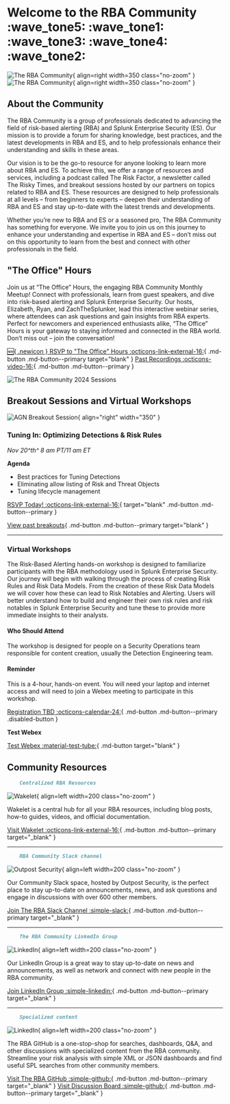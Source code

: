 # Welcome to the RBA Community :wave_tone5: :wave_tone1: :wave_tone3: :wave_tone4: :wave_tone2:

![The RBA Community](assets/rba_community_light.png#only-light){ align=right width=350 class="no-zoom" }
![The RBA Community](assets/rba_community_dark.png#only-dark){ align=right width=350 class="no-zoom" }

## About the Community

The RBA Community is a group of professionals dedicated to advancing the field of risk-based alerting (RBA) and Splunk Enterprise Security (ES). Our mission is to provide a forum for sharing knowledge, best practices, and the latest developments in RBA and ES, and to help professionals enhance their understanding and skills in these areas.

Our vision is to be the go-to resource for anyone looking to learn more about RBA and ES. To achieve this, we offer a range of resources and services, including a podcast called The Risk Factor, a newsletter called The Risky Times, and breakout sessions hosted by our partners on topics related to RBA and ES. These resources are designed to help professionals at all levels – from beginners to experts – deepen their understanding of RBA and ES and stay up-to-date with the latest trends and developments.

Whether you’re new to RBA and ES or a seasoned pro, The RBA Community has something for everyone. We invite you to join us on this journey to enhance your understanding and expertise in RBA and ES – don’t miss out on this opportunity to learn from the best and connect with other professionals in the field.

## "The Office" Hours

Join us at “The Office” Hours, the engaging RBA Community Monthly Meetup! Connect with professionals, learn from guest speakers, and dive into risk-based alerting and Splunk Enterprise Security. Our hosts, Elizabeth, Ryan, and ZachTheSplunker, lead this interactive webinar series, where attendees can ask questions and gain insights from RBA experts. Perfect for newcomers and experienced enthusiasts alike, “The Office” Hours is your gateway to staying informed and connected in the RBA world. Don’t miss out – join the conversation!

[:new:{ .newicon } RSVP to "The Office" Hours :octicons-link-external-16:](https://cisco.webex.com/webappng/sites/cisco/webinar/webinarSeries/register/d5db73f743c643c387cae885ae6015da){ .md-button .md-button--primary target="blank" }
[Past Recordings :octicons-video-16:](library/index.md "See past sessions from The Office Hours."){ .md-button .md-button--primary }

![The RBA Community 2024 Sessions](assets/2024_sessions.webp)

## Breakout Sessions and Virtual Workshops

![AGN Breakout Session](assets/rba_agn_breakout.webp){ align="right" width="350" }

### Tuning In: Optimizing Detections & Risk Rules

_Nov 20^th^ 8 am PT/11 am ET_

**Agenda**

* Best practices for Tuning Detections
* Eliminating allow listing of Risk and Threat Objects
* Tuning lifecycle management

[RSVP Today! :octicons-link-external-16:](https://cisco.webex.com/weblink/register/r994108c3618109a8c2f8ac30549f8df2){ target="blank" .md-button .md-button--primary }

[View past breakouts](library/index.md){ .md-button .md-button--primary target="blank" }

---

### Virtual Workshops

The Risk-Based Alerting hands-on workshop is designed to familiarize participants with the RBA methodology used in Splunk Enterprise Security. Our journey will begin with walking through the process of creating Risk Rules and Risk Data Models. From the creation of these Risk Data Models we will cover how these can lead to Risk Notables and Alerting. Users will better understand how to build and engineer their own risk rules and risk notables in Splunk Enterprise Security and tune these to provide more immediate insights to their analysts.

#### Who Should Attend

The workshop is designed for people on a Security Operations team responsible for content creation, usually the Detection Engineering team.

#### Reminder

This is a 4-hour, hands-on event. You will need your laptop and internet access and will need to join a Webex meeting to participate in this workshop.

[Registration TBD :octicons-calendar-24:](#virtual-workshops){ .md-button .md-button--primary .disabled-button }

**Test Webex**

[Test Webex :material-test-tube:](https://www.webex.com/test-meeting.html "Test Webex meetings"){ .md-button target="blank" }

## Community Resources

``` markdown title="Wakelet"
    Centralized RBA Resources
```

<div class="result" markdown>

![Wakelet](assets/wakelet.png){ align=left width=200 class="no-zoom" }

Wakelet is a central hub for all your RBA resources, including blog posts, how-to guides, videos, and official documentation.

[Visit Wakelet :octicons-link-external-16:](https://wakelet.com/wake/rqjxuE9hXsCJRwWXsuHr1 "Visit Wakelet"){ .md-button .md-button--primary target="_blank" }

</div>

---

``` markdown title="Community Slack"
    RBA Community Slack channel
```

<div class="result" markdown>

![Outpost Security](assets/outpost-security.jpg){ align=left width=200 class="no-zoom" }

Our Community Slack space, hosted by Outpost Security, is the perfect place to stay up-to-date on announcements, news, and ask questions and engage in discussions with over 600 other members.

[Join The RBA Slack Channel :simple-slack:](https://outpost-security.com/slack "Join The RBA Slack Channel"){ .md-button .md-button--primary target="_blank" }

</div>

---

``` markdown title="LinkedIn Group"
    The RBA Community LinkedIn Group
```

<div class="result" markdown>

![LinkedIn](assets/linkedin.png){ align=left width=200 class="no-zoom" }

Our LinkedIn Group is a great way to stay up-to-date on news and announcements, as well as network and connect with new people in the RBA community.

[Join LinkedIn Group :simple-linkedin:](https://www.linkedin.com/groups/12702283/ "Join LinkedIn Group"){ .md-button .md-button--primary target="_blank" }

</div>

---

``` markdown title="RBA GitHub"
    Specialized content
```

<div class="result" markdown>

![LinkedIn](assets/github.svg){ align=left width=200 class="no-zoom" }

The RBA GitHub is a one-stop-shop for searches, dashboards, Q&A, and other discussions with specialized content from the RBA community. Streamline your risk analysis with simple XML or JSON dashboards and find useful SPL searches from other community members.

[Visit The RBA GitHub :simple-github:](https://splunk.github.io/rba/ "Visit The RBA GitHub"){ .md-button .md-button--primary target="_blank" }
[Visit Discussion Board :simple-github:](https://github.com/splunk/rba/discussions "Visit Discussion Board"){ .md-button .md-button--primary target="_blank" }

</div>

[rba-speakeasy]: https://www.eventbrite.com/e/a-speakeasy-hosted-by-the-rba-community-tickets-633020059037
